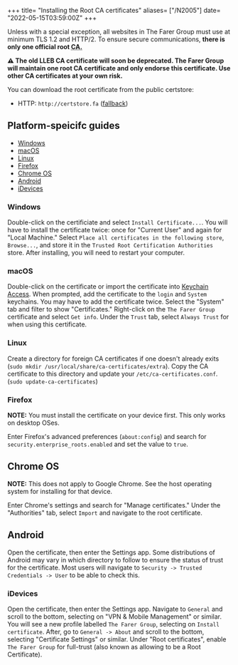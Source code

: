 +++
title= "Installing the Root CA certificates"
aliases= ["/N2005"]
date= "2022-05-15T03:59:00Z"
+++

Unless with a special exception, all websites in The Farer Group must use at minimum TLS 1.2 and HTTP/2. To ensure secure communications, **there is only one official root <abbr title="Certificate Authortiy">CA.</abbr>** 

**⚠️ The old LLEB CA certificate will soon be deprecated. The Farer Group will maintain one root CA certificate and only endorse this certificate. Use other CA certificates at your own risk.**

You can download the root certificate from the public certstore:
- HTTP: `http://certstore.fa` ([fallback](https://github.com/farer-group/wiki/blob/main/certstore/ca.cer))

## Platform-speicifc guides
- [Windows](#windows)
- [macOS](#macos)
- [Linux](#linux)
- [Firefox](#firefox)
- [Chrome OS](#chrome-os)
- [Android](#android)
- [iDevices](#idevices)

### Windows
Double-click on the certificiate and select `Install Certificate...`. You will have to install the certificate twice: once for "Current User" and again for "Local Machine." Select `Place all certificates in the following store`, `Browse...`, and store it in the `Trusted Root Certification Authorities` store. After installing, you will need to restart your computer.

### macOS
Double-click on the certificate or import the certificate into [Keychain Access](https://support.apple.com/en-gb/guide/keychain-access/kyca1083/mac). When prompted, add the certificate to the `login` and `System` keychains. You may have to add the certificate twice. Select the "System" tab and filter to show "Certificates." Right-click on the `The Farer Group` certificate and select `Get info`. Under the `Trust` tab, select `Always Trust` for when using this certificate. 

### Linux
Create a directory for foreign CA certificates if one doesn't already exits (`sudo mkdir /usr/local/share/ca-certificates/extra`). Copy the CA certificate to this directory and update your `/etc/ca-certificates.conf`. (`sudo update-ca-certificates`)

### Firefox
**NOTE:** You must install the certificate on your device first. This only works on desktop OSes.

Enter Firefox's advanced preferences (`about:config`) and search for `security.enterprise_roots.enabled` and set the value to `true`.

## Chrome OS
**NOTE:** This does not apply to Google Chrome. See the host operating system for installing for that device.

Enter Chrome's settings and search for "Manage certificates." Under the "Authorities" tab, select `Import` and navigate to the root certificate.

## Android
Open the certificate, then enter the Settings app. Some distributions of Android may vary in which directory to follow to ensure the status of trust for the certificate. Most users will navigate to `Security -> Trusted Credentials -> User` to be able to check this.

### iDevices
Open the certificate, then enter the Settings app. Navigate to `General` and scroll to the bottom, selecting on "VPN & Mobile Management" or similar. You will see a new profile labelled `The Farer Group`, selecting on `Install certificate`. After, go to `General -> About` and scroll to the bottom, selecting "Certificate Settings" or similar. Under "Root certificates", enable `The Farer Group` for full-trust (also known as allowing to be a Root Certificate).